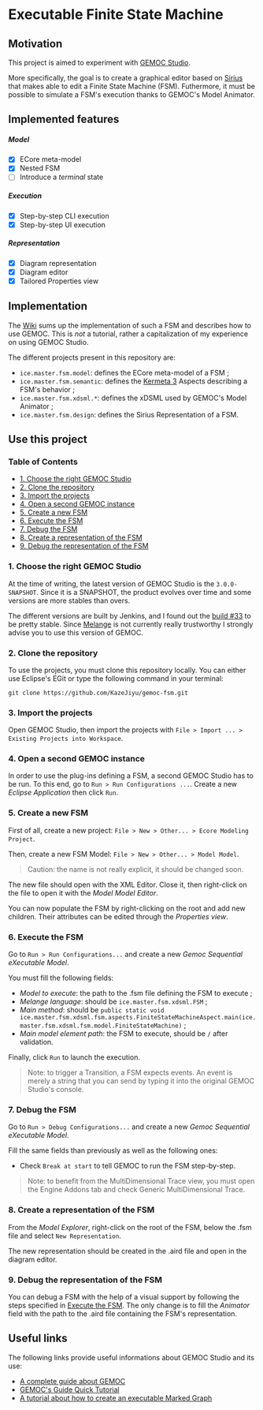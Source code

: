 # Executable Finite State Machine

## Motivation

This project is aimed to experiment with [GEMOC Studio](http://gemoc.org/studio.html).

More specifically, the goal is to create a graphical editor based on [Sirius](https://www.eclipse.org/sirius/) that makes able to edit a Finite State Machine (FSM). Futhermore, it must be possible to simulate a FSM's execution thanks to GEMOC's Model Animator.

## Implemented features

##### Model

- [x] ECore meta-model
- [x] Nested FSM
- [ ] Introduce a _terminal_ state 

##### Execution

- [x] Step-by-step CLI execution
- [x] Step-by-step UI execution

##### Representation

- [x] Diagram representation
- [x] Diagram editor
- [x] Tailored Properties view

## Implementation

The [Wiki](https://github.com/KazeJiyu/gemoc-fsm/wiki) sums up the implementation of such a FSM and describes how to use GEMOC. This is _not_ a tutorial, rather a capitalization of my experience on using GEMOC Studio.

The different projects present in this repository are:

- `ice.master.fsm.model`: defines the ECore meta-model of a FSM ;
- `ice.master.fsm.semantic`: defines the [Kermeta 3](http://diverse-project.github.io/k3/index.html) Aspects describing a FSM's behavior ;
- `ice.master.fsm.xdsml.*`: defines the xDSML used by GEMOC's Model Animator ;
- `ice.master.fsm.design`: defines the Sirius Representation of a FSM.

## Use this project

### Table of Contents

* [1. Choose the right GEMOC Studio](#1-choose-the-right-gemoc-studio)
* [2. Clone the repository](#2-clone-the-repository)
* [3. Import the projects](#3-import-the-projects)
* [4. Open a second GEMOC instance](#4-open-a-second-gemoc-instance)
* [5. Create a new FSM](#5-create-a-new-fsm)
* [6. Execute the FSM](#6-execute-the-fsm)
* [7. Debug the FSM](#7-debug-the-fsm)
* [8. Create a representation of the FSM](#8-create-a-representation-of-the-fsm)
* [9. Debug the representation of the FSM](#9-debug-the-representation-of-the-fsm)

### 1. Choose the right GEMOC Studio 

At the time of writing, the latest version of GEMOC Studio is the `3.0.0-SNAPSHOT`. Since it is a SNAPSHOT, the product evolves over time and some versions are more stables than overs.

The different versions are built by Jenkins, and I found out the [build #33](https://ci.eclipse.org/gemoc/job/gemoc-studio/job/master/33/artifact/gemoc-studio/gemoc_studio/releng/org.eclipse.gemoc.gemoc_studio.product/target/products/) to be pretty stable. Since [Melange](http://gemoc.org/gemoc-studio/publish/guide/html_single/Guide.html#section-melange-editor) is not currently really trustworthy I strongly advise you to use this version of GEMOC. 

### 2. Clone the repository

To use the projects, you must clone this repository locally. You can either use Eclipse's EGit or type the following command in your terminal:

`git clone https://github.com/KazeJiyu/gemoc-fsm.git`

### 3. Import the projects

Open GEMOC Studio, then import the projects with `File > Import ... > Existing Projects into Workspace`.

### 4. Open a second GEMOC instance

In order to use the plug-ins defining a FSM, a second GEMOC Studio has to be run. To this end, go to `Run > Run Configurations ...`. Create a new _Eclipse Application_ then click `Run`.

### 5. Create a new FSM

First of all, create a new project: `File > New > Other... > Ecore Modeling Project`.

Then, create a new FSM Model: `File > New > Other... > Model Model`. 

> Caution: the name is not really explicit, it should be changed soon.

The new file should open with the XML Editor. Close it, then right-click on the file to open it with the _Model Model Editor_. 

You can now populate the FSM by right-clicking on the root and add new children. Their attributes can be edited through the _Properties view_.

### 6. Execute the FSM

Go to `Run > Run Configurations...` and create a new _Gemoc Sequential eXecutable Model_.

You must fill the following fields:

- _Model to execute_: the path to the .fsm file defining the FSM to execute ;
- _Melange language_: should be `ice.master.fsm.xdsml.FSM` ;
- _Main method_: should be `public static void ice.master.fsm.xdsml.fsm.aspects.FiniteStateMachineAspect.main(ice.master.fsm.xdsml.fsm.model.FiniteStateMachine)` ;
- _Main model element path_: the FSM to execute, should be `/` after validation.

Finally, click `Run` to launch the execution.

> Note: to trigger a Transition, a FSM expects events. An event is merely a string that you can send by typing it into the original GEMOC Studio's console.

### 7. Debug the FSM

Go to `Run > Debug Configurations...` and create a new _Gemoc Sequential eXecutable Model_.

Fill the same fields than previously as well as the following ones:

- Check `Break at start` to tell GEMOC to run the FSM step-by-step.

> Note: to benefit from the MultiDimensional Trace view, you must open the Engine Addons tab and check Generic MultiDimensional Trace.

### 8. Create a representation of the FSM

From the _Model Explorer_, right-click on the root of the FSM, below the .fsm file and select `New Representation`.

The new representation should be created in the .aird file and open in the diagram editor.

### 9. Debug the representation of the FSM

You can debug a FSM with the help of a visual support by following the steps specified in [Execute the FSM](#6-execute-the-fsm). The only change is to fill the _Animator_ field with the path to the .aird file containing the FSM's representation.

## Useful links

The following links provide useful informations about GEMOC Studio and its use:

- [A complete guide about GEMOC](http://gemoc.org/gemoc-studio/publish/guide/html/Guide.html)
- [GEMOC's Guide Quick Tutorial](https://github.com/gemoc/gemoc-studio/wiki/GuideQuickTutorial)
- [A tutorial about how to create an executable Marked Graph](http://gemoc.org/gemoc-studio/publish/tutorial_markedgraph/html_single/GuideTutorialMarkedGraph.html#_set_up_an_xdsml_project)

